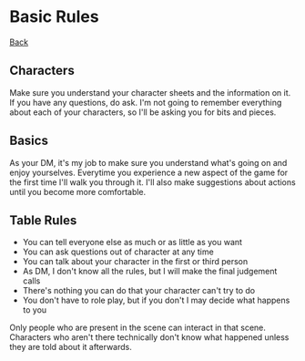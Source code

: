 # Basic Rules

[Back](../README.md)

## Characters

Make sure you understand your character sheets and the information on it. If you have any questions, do ask. I'm not going to remember everything about each of your characters, so I'll be asking you for bits and pieces. 

## Basics

As your DM, it's my job to make sure you understand what's going on and enjoy yourselves. Everytime you experience a new aspect of the game for the first time I'll walk you through it. I'll also make suggestions about actions until you become more comfortable. 

## Table Rules

* You can tell everyone else as much or as little as you want
* You can ask questions out of character at any time
* You can talk about your character in the first or third person
* As DM, I don't know all the rules, but I will make the final judgement calls
* There's nothing you can do that your character can't try to do
* You don't have to role play, but if you don't I may decide what happens to you

Only people who are present in the scene can interact in that scene. Characters who aren't there technically don't know what happened unless they are told about it afterwards. 